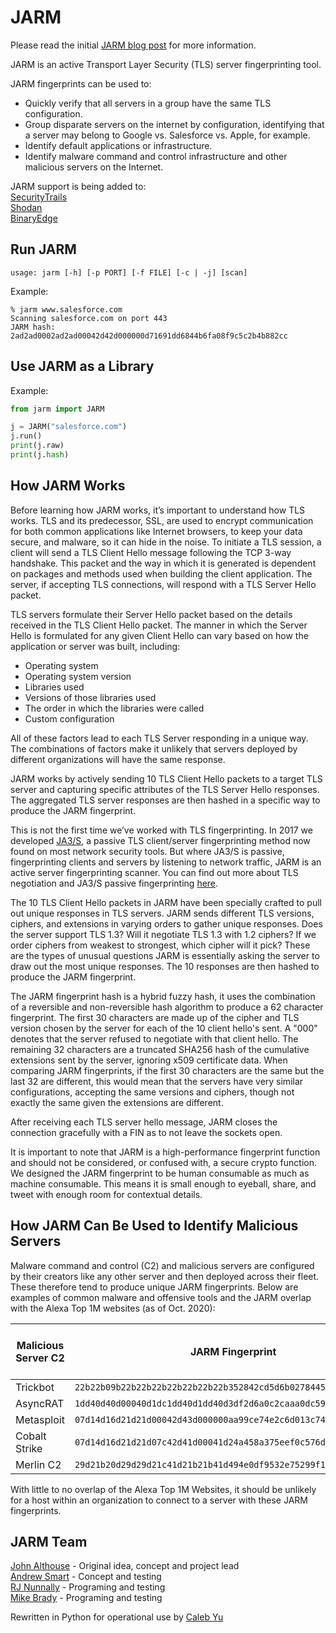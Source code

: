 # JARM  

Please read the initial [JARM blog post](https://engineering.salesforce.com/easily-identify-malicious-servers-on-the-internet-with-jarm-e095edac525a) for more information.

JARM is an active Transport Layer Security (TLS) server fingerprinting tool.  

JARM fingerprints can be used to:
- Quickly verify that all servers in a group have the same TLS configuration.
- Group disparate servers on the internet by configuration, identifying that a server may belong to Google vs. Salesforce vs. Apple, for example.
- Identify default applications or infrastructure.
- Identify malware command and control infrastructure and other malicious servers on the Internet.
  
JARM support is being added to:  
[SecurityTrails](https://securitytrails.com/)  
[Shodan](http://shodan.io/)  
[BinaryEdge](https://www.binaryedge.io/)  
  
## Run JARM

```
usage: jarm [-h] [-p PORT] [-f FILE] [-c | -j] [scan]
```
Example:  

```
% jarm www.salesforce.com
Scanning salesforce.com on port 443
JARM hash: 2ad2ad0002ad2ad00042d42d000000d71691dd6844b6fa08f9c5c2b4b882cc
```

## Use JARM as a Library

Example:

```python
from jarm import JARM

j = JARM("salesforce.com")
j.run()
print(j.raw)
print(j.hash)
```

## How JARM Works

Before learning how JARM works, it’s important to understand how TLS works. TLS and its predecessor, SSL, are used to encrypt communication for both common applications like Internet browsers, to keep your data secure, and malware, so it can hide in the noise. To initiate a TLS session, a client will send a TLS Client Hello message following the TCP 3-way handshake. This packet and the way in which it is generated is dependent on packages and methods used when building the client application. The server, if accepting TLS connections, will respond with a TLS Server Hello packet.  

TLS servers formulate their Server Hello packet based on the details received in the TLS Client Hello packet. The manner in which the Server Hello is formulated for any given Client Hello can vary based on how the application or server was built, including:  
- Operating system
- Operating system version
- Libraries used
- Versions of those libraries used
- The order in which the libraries were called
- Custom configuration

All of these factors lead to each TLS Server responding in a unique way. The combinations of factors make it unlikely that servers deployed by different organizations will have the same response.  

JARM works by actively sending 10 TLS Client Hello packets to a target TLS server and capturing specific attributes of the TLS Server Hello responses. The aggregated TLS server responses are then hashed in a specific way to produce the JARM fingerprint.  

This is not the first time we’ve worked with TLS fingerprinting. In 2017 we developed [JA3/S](https://github.com/salesforce/ja3), a passive TLS client/server fingerprinting method now found on most network security tools. But where JA3/S is passive, fingerprinting clients and servers by listening to network traffic, JARM is an active server fingerprinting scanner. You can find out more about TLS negotiation and JA3/S passive fingerprinting [here](https://engineering.salesforce.com/tls-fingerprinting-with-ja3-and-ja3s-247362855967).  
  
The 10 TLS Client Hello packets in JARM have been specially crafted to pull out unique responses in TLS servers. JARM sends different TLS versions, ciphers, and extensions in varying orders to gather unique responses. Does the server support TLS 1.3? Will it negotiate TLS 1.3 with 1.2 ciphers? If we order ciphers from weakest to strongest, which cipher will it pick? These are the types of unusual questions JARM is essentially asking the server to draw out the most unique responses. The 10 responses are then hashed to produce the JARM fingerprint.  

The JARM fingerprint hash is a hybrid fuzzy hash, it uses the combination of a reversible and non-reversible hash algorithm to produce a 62 character fingerprint. The first 30 characters are made up of the cipher and TLS version chosen by the server for each of the 10 client hello's sent. A "000" denotes that the server refused to negotiate with that client hello. The remaining 32 characters are a truncated SHA256 hash of the cumulative extensions sent by the server, ignoring x509 certificate data. When comparing JARM fingerprints, if the first 30 characters are the same but the last 32 are different, this would mean that the servers have very similar configurations, accepting the same versions and ciphers, though not exactly the same given the extensions are different.  

After receiving each TLS server hello message, JARM closes the connection gracefully with a FIN as to not leave the sockets open.   

It is important to note that JARM is a high-performance fingerprint function and should not be considered, or confused with, a secure crypto function. We designed the JARM fingerprint to be human consumable as much as machine consumable. This means it is small enough to eyeball, share, and tweet with enough room for contextual details.  

## How JARM Can Be Used to Identify Malicious Servers

Malware command and control (C2) and malicious servers are configured by their creators like any other server and then deployed across their fleet. These therefore tend to produce unique JARM fingerprints. Below are examples of common malware and offensive tools and the JARM overlap with the Alexa Top 1M websites (as of Oct. 2020):  

| Malicious Server C2 | JARM Fingerprint | Overlap with Alexa Top 1M |
| --- | --- | --- |
| Trickbot | `22b22b09b22b22b22b22b22b22b22b352842cd5d6b0278445702035e06875c` | 0 |
| AsyncRAT | `1dd40d40d00040d1dc1dd40d1dd40d3df2d6a0c2caaa0dc59908f0d3602943` | 0 |
| Metasploit | `07d14d16d21d21d00042d43d000000aa99ce74e2c6d013c745aa52b5cc042d` | 0 |
| Cobalt Strike | `07d14d16d21d21d07c42d41d00041d24a458a375eef0c576d23a7bab9a9fb1` | 0 |
| Merlin C2 | `29d21b20d29d29d21c41d21b21b41d494e0df9532e75299f15ba73156cee38` | 303 |

With little to no overlap of the Alexa Top 1M Websites, it should be unlikely for a host within an organization to connect to a server with these JARM fingerprints.  

## JARM Team

[John Althouse](https://www.linkedin.com/in/johnalthouse/) - Original idea, concept and project lead  
[Andrew Smart](https://www.linkedin.com/in/andrew-smart-a3b15a2/) - Concept and testing  
[RJ Nunnally](https://www.linkedin.com/in/rjnunnally/) - Programing and testing  
[Mike Brady](https://www.linkedin.com/in/mike-brady-b5293b21/) - Programing and testing  

Rewritten in Python for operational use by [Caleb Yu](https://www.linkedin.com/in/caleb-yu/)
